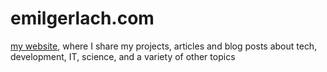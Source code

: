 # emilgerlach.com

<!--##about-->

[my website](https://emilgerlach.com), where I share my projects, articles and blog posts about tech, development, IT, science, <!--history,--> and a variety of other topics

<!--##future ideas-->
